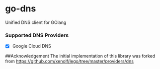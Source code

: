 # go-dns
Unified DNS client for GOlang

### Supported DNS Providers
- [x] Google Cloud DNS

##Acknowledgement
The initial implementation of this library was forked from https://github.com/xenolf/lego/tree/master/providers/dns

